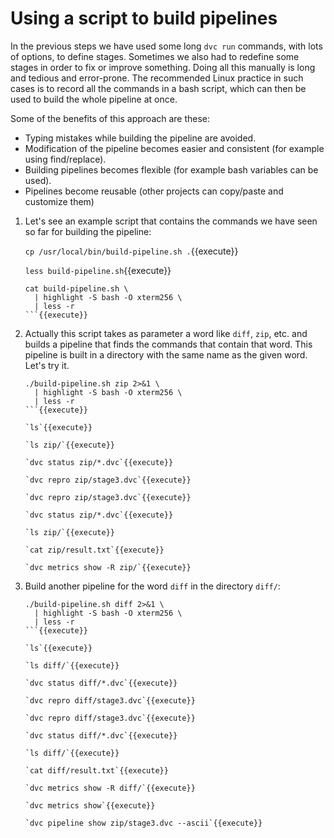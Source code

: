 # Using a script to build pipelines

In the previous steps we have used some long `dvc run` commands, with
lots of options, to define stages. Sometimes we also had to redefine
some stages in order to fix or improve something. Doing all this
manually is long and tedious and error-prone. The recommended Linux
practice in such cases is to record all the commands in a bash script,
which can then be used to build the whole pipeline at once.

Some of the benefits of this approach are these:
  - Typing mistakes while building the pipeline are avoided.
  - Modification of the pipeline becomes easier and consistent (for
    example using find/replace).
  - Building pipelines becomes flexible (for example bash variables
    can be used).
  - Pipelines become reusable (other projects can copy/paste and
    customize them)


1. Let's see an example script that contains the commands we have seen
   so far for building the pipeline:

   `cp /usr/local/bin/build-pipeline.sh .`{{execute}}
   
   `less build-pipeline.sh`{{execute}}
   
   ```
   cat build-pipeline.sh \
     | highlight -S bash -O xterm256 \
     | less -r
   ```{{execute}}
   
2. Actually this script takes as parameter a word like `diff`, `zip`,
   etc. and builds a pipeline that finds the commands that contain
   that word. This pipeline is built in a directory with the same name
   as the given word. Let's try it.
   
   ```
   ./build-pipeline.sh zip 2>&1 \
     | highlight -S bash -O xterm256 \
     | less -r
   ```{{execute}}
   
   `ls`{{execute}}
   
   `ls zip/`{{execute}}
   
   `dvc status zip/*.dvc`{{execute}}
   
   `dvc repro zip/stage3.dvc`{{execute}}
   
   `dvc repro zip/stage3.dvc`{{execute}}

   `dvc status zip/*.dvc`{{execute}}

   `ls zip/`{{execute}}
   
   `cat zip/result.txt`{{execute}}
   
   `dvc metrics show -R zip/`{{execute}}
   
3. Build another pipeline for the word `diff` in the directory
   `diff/`:

   ```
   ./build-pipeline.sh diff 2>&1 \
     | highlight -S bash -O xterm256 \
     | less -r
   ```{{execute}}

   `ls`{{execute}}
   
   `ls diff/`{{execute}}
   
   `dvc status diff/*.dvc`{{execute}}
   
   `dvc repro diff/stage3.dvc`{{execute}}
   
   `dvc repro diff/stage3.dvc`{{execute}}

   `dvc status diff/*.dvc`{{execute}}
   
   `ls diff/`{{execute}}
   
   `cat diff/result.txt`{{execute}}
   
   `dvc metrics show -R diff/`{{execute}}

   `dvc metrics show`{{execute}}
   
   `dvc pipeline show zip/stage3.dvc --ascii`{{execute}}

